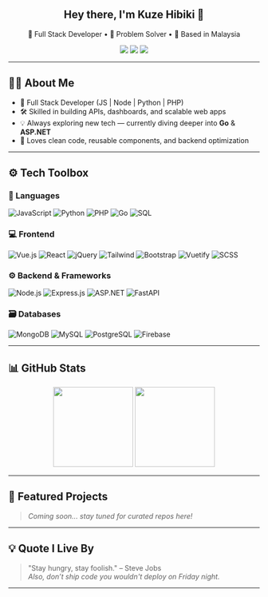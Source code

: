 <!-- Banner -->
<h2 align="center">Hey there, I'm Kuze Hibiki 👋</h2>
<p align="center">
  🚀 Full Stack Developer • 🧠 Problem Solver • 📍 Based in Malaysia
</p>

<p align="center">
  <a href="mailto:yue-555@hotmail.com"><img src="https://img.shields.io/badge/Email-Me-red?logo=gmail&logoColor=white" /></a>
  <a href="https://www.linkedin.com/in/eric-pang-648bb1170/"><img src="https://img.shields.io/badge/LinkedIn-Connect-blue?logo=linkedin" /></a>
  <a href="https://hibiki93.github.io/resume/"><img src="https://img.shields.io/badge/Resume-View-informational" /></a>
</p>

---

## 🧑‍💻 About Me

- 💼 Full Stack Developer (JS | Node | Python | PHP)
- 🛠 Skilled in building APIs, dashboards, and scalable web apps
- 💡 Always exploring new tech — currently diving deeper into **Go** & **ASP.NET**
- 🧪 Loves clean code, reusable components, and backend optimization

---

## ⚙️ Tech Toolbox

### 🚀 Languages
![JavaScript](https://img.shields.io/badge/-JavaScript-F7DF1E?logo=javascript&logoColor=black)
![Python](https://img.shields.io/badge/-Python-3776AB?logo=python&logoColor=white)
![PHP](https://img.shields.io/badge/-PHP-777BB4?logo=php&logoColor=white)
![Go](https://img.shields.io/badge/-Go-00ADD8?logo=go&logoColor=white)
![SQL](https://img.shields.io/badge/-SQL-003B57?logo=sqlite&logoColor=white)

### 💻 Frontend
![Vue.js](https://img.shields.io/badge/-Vue.js-4FC08D?logo=vue.js&logoColor=white)
![React](https://img.shields.io/badge/-React-61DAFB?logo=react&logoColor=black)
![jQuery](https://img.shields.io/badge/-jQuery-0769AD?logo=jquery&logoColor=white)
![Tailwind](https://img.shields.io/badge/-TailwindCSS-06B6D4?logo=tailwindcss&logoColor=white)
![Bootstrap](https://img.shields.io/badge/-Bootstrap-7952B3?logo=bootstrap&logoColor=white)
![Vuetify](https://img.shields.io/badge/-Vuetify-1867C0?logo=vuetify&logoColor=white)
![SCSS](https://img.shields.io/badge/-SCSS-CC6699?logo=sass&logoColor=white)

### ⚙️ Backend & Frameworks
![Node.js](https://img.shields.io/badge/-Node.js-339933?logo=node.js&logoColor=white)
![Express.js](https://img.shields.io/badge/-Express.js-000000?logo=express&logoColor=white)
![ASP.NET](https://img.shields.io/badge/-ASP.NET-512BD4?logo=dotnet&logoColor=white)
![FastAPI](https://img.shields.io/badge/-FastAPI-005571?logo=fastapi&logoColor=white)

### 🗃️ Databases
![MongoDB](https://img.shields.io/badge/-MongoDB-47A248?logo=mongodb&logoColor=white)
![MySQL](https://img.shields.io/badge/-MySQL-4479A1?logo=mysql&logoColor=white)
![PostgreSQL](https://img.shields.io/badge/-PostgreSQL-4169E1?logo=postgresql&logoColor=white)
![Firebase](https://img.shields.io/badge/-Firebase-FFCA28?logo=firebase&logoColor=black)

---

## 📊 GitHub Stats

<div align="center">
  <img height="160px" src="https://github-readme-stats.vercel.app/api?username=hibiki93&show_icons=true&theme=github_dark" />
  <img height="160px" src="https://github-readme-stats.vercel.app/api/top-langs/?username=hibiki93&layout=compact&theme=github_dark" />
</div>

---

## 📁 Featured Projects

> _Coming soon... stay tuned for curated repos here!_

---

## 💡 Quote I Live By

> "Stay hungry, stay foolish." – Steve Jobs  
> _Also, don’t ship code you wouldn't deploy on Friday night._

---
